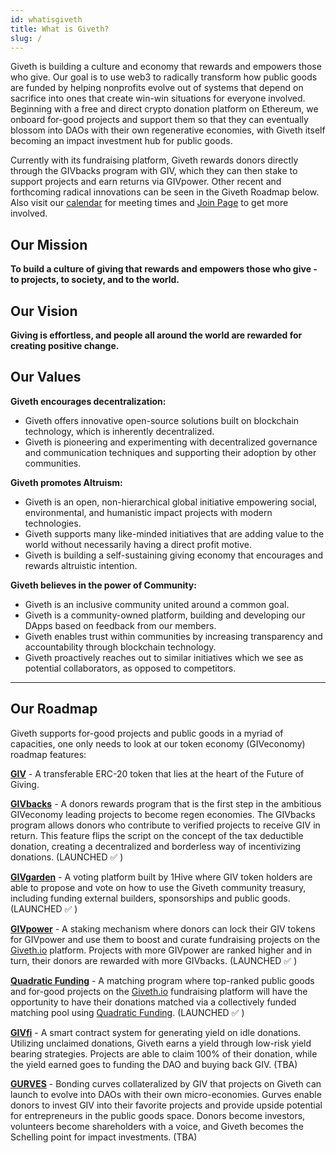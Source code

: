 ```yaml
---
id: whatisgiveth
title: What is Giveth?
slug: /
---
```



Giveth is building a culture and economy that rewards and empowers those who give. Our goal is to use web3 to radically transform how public goods are funded by helping nonprofits evolve out of systems that depend on sacrifice into ones that create win-win situations for everyone involved. Beginning with a free and direct crypto donation platform on Ethereum, we onboard for-good projects and support them so that they can eventually blossom into DAOs with their own regenerative economies, with Giveth itself becoming an impact investment hub for public goods.

Currently with its fundraising platform, Giveth rewards donors directly through the GIVbacks program with GIV, which they can then stake to support projects and earn returns via GIVpower. Other recent and forthcoming radical innovations can be seen in the Giveth Roadmap below. Also visit our [calendar](https://calendar.google.com/calendar/u/1?cid=Z2l2ZXRoZG90aW9AZ21haWwuY29t) for meeting times and [Join Page](https://giveth.io/join) to get more involved.

## **Our Mission**
**To build a culture of giving that rewards and empowers those who give - to projects, to society, and to the world.**

## **Our Vision**

**Giving is effortless, and people all around the world are rewarded for creating positive change.**

## **Our Values**

**Giveth encourages decentralization:**

- Giveth offers innovative open-source solutions built on blockchain technology, which is inherently decentralized.
- Giveth is pioneering and experimenting with decentralized governance and communication techniques and supporting their adoption by other communities.

**Giveth promotes Altruism:**

- Giveth is an open, non-hierarchical global initiative empowering social, environmental, and humanistic impact projects with modern technologies.
- Giveth supports many like-minded initiatives that are adding value to the world without necessarily having a direct profit motive.
- Giveth is building a self-sustaining giving economy that encourages and rewards altruistic intention.

**Giveth believes in the power of Community:**

- Giveth is an inclusive community united around a common goal.
- Giveth is a community-owned platform, building and developing our DApps based on feedback from our members.
- Giveth enables trust within communities by increasing transparency and accountability through blockchain technology.
- Giveth proactively reaches out to similar initiatives which we see as potential collaborators, as opposed to competitors.

---
## **Our Roadmap**
Giveth supports for-good projects and public goods in a myriad of capacities, one only needs to look at our token economy (GIVeconomy) roadmap features:

**[GIV](https://docs.giveth.io/whatisgiveth/givtoken/)** - A transferable ERC-20 token that lies at the heart of the Future of Giving.

**[GIVbacks](https://giveth.io/givbacks)** - A donors rewards program that is the first step in the ambitious GIVeconomy leading projects to become regen economies. The GIVbacks program allows donors who contribute to verified projects to receive GIV in return. This feature flips the script on the concept of the tax deductible donation, creating a decentralized and borderless way of incentivizing donations. (LAUNCHED ✅ )

**[GIVgarden](https://gardens.1hive.org/#/xdai/garden/0xb25f0ee2d26461e2b5b3d3ddafe197a0da677b98)** - A voting platform built by 1Hive where GIV token holders are able to propose and vote on how to use the Giveth community treasury, including funding external builders, sponsorships and public goods. (LAUNCHED ✅ )

**[GIVpower](https://giveth.io/givpower)** - A staking mechanism where donors can lock their GIV tokens for GIVpower and use them to boost and curate fundraising projects on the [Giveth.io](http://giveth.io) platform. Projects with more GIVpower are ranked higher and in turn, their donors are rewarded with more GIVbacks. (LAUNCHED ✅ )

**[Quadratic Funding](../quadraticfunding)** - A matching program where top-ranked public goods and for-good projects on the [Giveth.io](http://giveth.io) fundraising platform will have the opportunity to have their donations matched via a collectively funded matching pool using [Quadratic Funding](https://www.wtfisqf.com/). (LAUNCHED ✅ )


**[GIVfi](https://docs.giveth.io/giveconomy/#givfi)** - A smart contract system for generating yield on idle donations. Utilizing unclaimed donations, Giveth earns a yield through low-risk yield bearing strategies. Projects are able to claim 100% of their donation, while the yield earned goes to funding the DAO and buying back GIV. (TBA)

**[GURVES](https://docs.giveth.io/giveconomy/#gurves)** - Bonding curves collateralized by GIV that projects on Giveth can launch to evolve into DAOs with their own micro-economies. Gurves enable donors to invest GIV into their favorite projects and provide upside potential for entrepreneurs in the public goods space. Donors become investors, volunteers become shareholders with a voice, and Giveth becomes the Schelling point for impact investments. (TBA)
